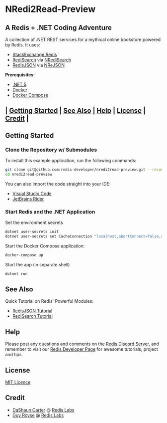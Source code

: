 # NRedi2Read-Preview
## A Redis + .NET Coding Adventure

A collection of .NET REST services for a mythical online bookstore powered by Redis. It uses:

* [StackExchange.Redis](https://stackexchange.github.io/StackExchange.Redis/)
* [RediSearch](https://oss.redislabs.com/redisearch/) via [NRediSearch](https://stackexchange.github.io/StackExchange.Redis/)
* [RedisJSON](https://oss.redislabs.com/redisjson/) via [NReJSON](https://github.com/tombatron/NReJSON)

**Prerequisites:**

* [.NET 5](https://dotnet.microsoft.com/download/dotnet/5.0)
* [Docker](https://docs.docker.com/get-docker/)
* [Docker Compose](https://docs.docker.com/compose/install/)

## | [Getting Started](#getting-started) | [See Also](#see-also) | [Help](#help) | [License](#license) | [Credit](#credit) |

## Getting Started

### Clone the Repository w/ Submodules

To install this example application, run the following commands:
```bash
git clone git@github.com:redis-developer/nredi2read-preview.git --recurse-submodule
cd nredi2read-preview
```

You can also import the code straight into your IDE:
* [Visual Studio Code](https://code.visualstudio.com/docs/languages/csharp)
* [JetBrains Rider](https://www.jetbrains.com/help/rider/Creating_and_Opening_Projects_and_Solutions.html)

### Start Redis and the .NET Application

Set the environment secrets
```bash
dotnet user-secrets init
dotnet user-secrets set CacheConnection "localhost,abortConnect=false,ssl=false,allowAdmin=false,password="
```

Start the Docker Compose application:
 ```bash
 docker-compose up
 ```

Start the app (in separate shell)
```bash
dotnet run
```

## See Also

Quick Tutorial on Redis' Powerful Modules:

* [RedisJSON Tutorial](https://developer.redislabs.com/howtos/redisjson)
* [RediSearch Tutorial](https://developer.redislabs.com/howtos/redisearch)

## Help

Please post any questions and comments on the [Redis Discord Server](https://discord.gg/redis),
and remember to visit our [Redis Developer Page](https://developer.redislabs.com) for awesome tutorials,
project and tips.

## License

[MIT Licence](http://www.opensource.org/licenses/mit-license.html)

## Credit

- [DaShaun Carter](https://github.com/dashaun) @ [Redis Labs](https://redislabs.com)
- [Guy Royse](https://github.com/guyroyse) @ [Redis Labs](https://redislabs.com)